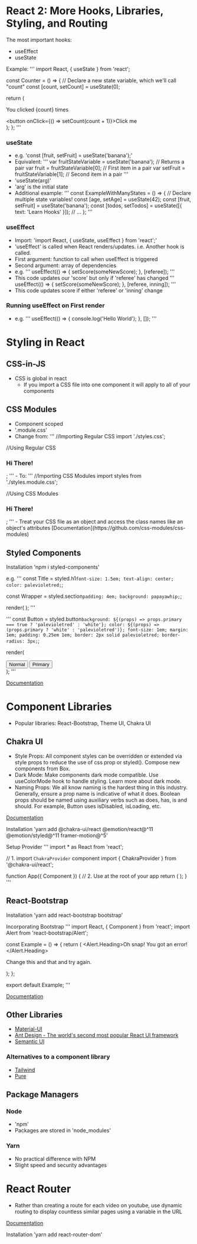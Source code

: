 # React 2: More Hooks, Libraries, Styling, and Routing

The most important hooks:
- useEffect
- useState

Example:
'''
import React, { useState } from 'react';

const Counter = () => {
  // Declare a new state variable, which we'll call "count"
  const [count, setCount] = useState(0);

  return (
    <div>
      <p>You clicked {count} times</p>
      <button onClick={() => setCount(count + 1)}>Click me</button>
    </div>
  );
};
'''

### useState
- e.g. 'const [fruit, setFruit] = useState('banana');'
- Equivalent: 
'''
var fruitStateVariable = useState('banana'); // Returns a pair
var fruit = fruitStateVariable[0]; // First item in a pair
var setFruit = fruitStateVariable[1]; // Second item in a pair
'''
- 'useState(arg)'
- 'arg' is the initial state 
- Additional example:
'''
const ExampleWithManyStates = () => {
  // Declare multiple state variables!
  const [age, setAge] = useState(42);
  const [fruit, setFruit] = useState('banana');
  const [todos, setTodos] = useState([{ text: 'Learn Hooks' }]);
  // ...
};
'''

### useEffect
- Import:
'import React, { useState, useEffect } from 'react';'
- 'useEffect' is called when React renders/updates. i.e. Another hook is called.
- First argument: function to call when useEffect is triggered
- Second argument: array of dependencies
- e.g.
'''
useEffect(() => {
  setScore(someNewScore);
}, [referee]);
'''
- This code updates our 'score' but only if 'referee' has changed
'''
useEffect(() => {
  setScore(someNewScore);
}, [referee, inning]);
'''
- This code updates score if either 'referee' or 'inning' change

### Running useEffect on First render
- e.g.
'''
useEffect(() => {
  console.log('Hello World');
}, []);
'''

# Styling in React

## CSS-in-JS
- CSS is global in react
  - If you import a CSS file into one component it will apply to all of your components

## CSS Modules
- Component scoped
- '<file name>.module.css'
- Change from:
'''
//Importing Regular CSS
import './styles.css';

//Using Regular CSS
<div className="container">
  <h3>Hi There!</h3>
</div>;
'''
- To:
'''
//Importing CSS Modules
import styles from './styles.module.css';

//Using CSS Modules
<div className={styles['container']}>
  <h3>Hi There!</h3>
</div>;
'''
- Treat your CSS file as an object and access the class names like an object's attributes
[Documentation](https://github.com/css-modules/css-modules)

## Styled Components

Installation
'npm i styled-components'

e.g.
'''
const Title = styled.h1`
  font-size: 1.5em;
  text-align: center;
  color: palevioletred;
`;

const Wrapper = styled.section`
  padding: 4em;
  background: papayawhip;
`;

render(
  <Wrapper>
    <Title>Hello World!</Title>
  </Wrapper>
);
'''

'''
const Button = styled.button`
  background: ${(props) =>
    props.primary === true ? 'palevioletred' : 'white'};
  color: ${(props) => (props.primary ? 'white' : 'palevioletred')};
  font-size: 1em;
  margin: 1em;
  padding: 0.25em 1em;
  border: 2px solid palevioletred;
  border-radius: 3px;
`;

render(
  <div>
    <Button>Normal</Button>
    <Button primary={true}>Primary</Button>
  </div>
);
'''

[Documentation](https://styled-components.com/)

# Component Libraries
- Popular libraries: React-Bootstrap, Theme UI, Chakra UI

## Chakra UI
- Style Props: All component styles can be overridden or extended via style props to reduce the use of css prop or styled(). Compose new components from Box.
- Dark Mode: Make components dark mode compatible. Use useColorMode hook to handle styling. Learn more about dark mode.
- Naming Props: We all know naming is the hardest thing in this industry. Generally, ensure a prop name is indicative of what it does. Boolean props should be named using auxiliary verbs such as does, has, is and should. For example, Button uses isDisabled, isLoading, etc.

[Documentation](https://chakra-ui.com/docs/comparison)

Installation
'yarn add @chakra-ui/react @emotion/react@^11 @emotion/styled@^11 framer-motion@^5'

Setup Provider
'''
import * as React from 'react';

// 1. import `ChakraProvider` component
import { ChakraProvider } from '@chakra-ui/react';

function App({ Component }) {
  // 2. Use at the root of your app
  return (
    <ChakraProvider>
      <Component />
    </ChakraProvider>
  );
}
'''

## React-Bootstrap

Installation
'yarn add react-bootstrap bootstrap'

Incorporating Bootstrap
'''
import React, { Component } from 'react';
import Alert from 'react-bootstrap/Alert';

const Example = () => {
  return (
    <Alert dismissible variant="danger">
      <Alert.Heading>Oh snap! You got an error!</Alert.Heading>
      <p>Change this and that and try again.</p>
    </Alert>
  );
};

export default Example;
'''

[Documentation](https://react-bootstrap.github.io/getting-started/introduction/)

## Other Libraries
- [Material-UI](https://material-ui.com/)
- [Ant Design - The world's second most popular React UI framework](https://ant.design/)
- [Semantic UI](https://semantic-ui.com/)

### Alternatives to a component library
- [Tailwind](https://tailwindcss.com/)
- [Pure](https://purecss.io/)

## Package Managers

### Node
- 'npm'
- Packages are stored in 'node_modules'

### Yarn
- No practical difference with NPM
- Slight speed and security advantages

# React Router
- Rather than creating a route for each video on youtube, use dynamic routing to display countless similar pages using a variable in the URL

[Documentation](https://v5.reactrouter.com/web/guides/quick-start)

Installation
'yarn add react-router-dom'


